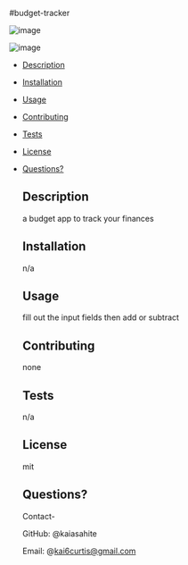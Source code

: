 #budget-tracker



  ![image](https://user-images.githubusercontent.com/70611424/110231074-c3508c80-7ed2-11eb-9faf-86483836fb80.png)
  
  ![image](https://user-images.githubusercontent.com/70611424/110231116-f5fa8500-7ed2-11eb-8bad-06a183995011.png)
  
  
  
  
  
  
  - [Description](#description)
  - [Installation](#installation)
  - [Usage](#usage)
  - [Contributing](#contributing)
  - [Tests](#tests)
  - [License](#license)
  - [Questions?](#questions-)

  
    
    ## Description 
     
    
    a budget app to track your finances 
    

    ## Installation
    
    
    n/a
    

    ## Usage 
    
    
    fill out the input fields then add or subtract

    
    ## Contributing
    
   
    none

    
    ## Tests
    
    
    n/a

    
    ## License
    
    mit
    

    ## Questions?
     
    
    Contact-
   
    
    GitHub: @kaiasahite
    
    Email: @kai6curtis@gmail.com
    